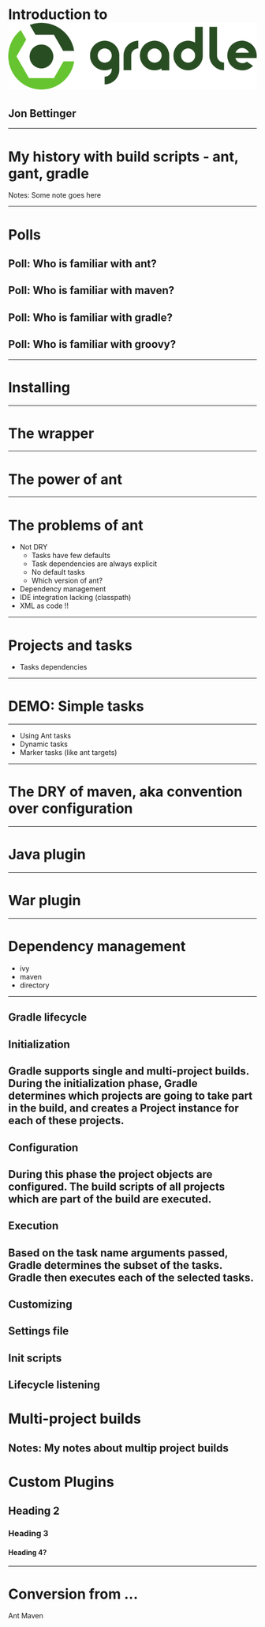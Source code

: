 # Introduction to <img src='images/gradle_logo.png' style='border:none'/>
## Jon Bettinger


---

# My history with build scripts - ant, gant, gradle

Notes: Some note goes here

---

# Polls
## Poll: Who is familiar with ant?
## Poll: Who is familiar with maven?
## Poll: Who is familiar with gradle?
## Poll: Who is familiar with groovy?

---

# Installing

---

# The wrapper

---

# The power of ant

---

# The problems of ant
* Not DRY
    * Tasks have few defaults
    * Task dependencies are always explicit
    * No default tasks
    * Which version of ant?
* Dependency management
* IDE integration lacking (classpath)
* XML as code !! 

---

# Projects and tasks
- Tasks dependencies

---

# DEMO: Simple tasks

---

- Using Ant tasks
- Dynamic tasks
- Marker tasks (like ant targets)

---

# The DRY of maven, aka convention over configuration

---

# Java plugin

---

# War plugin

---

# Dependency management
- ivy
- maven
- directory
---
Gradle lifecycle
--
## Initialization 
Gradle supports single and multi-project builds. During the initialization phase, Gradle determines which projects are going to take part in the build, and creates a Project instance for each of these projects.
--
## Configuration
During this phase the project objects are configured. The build scripts of all projects which are part of the build are executed. 
--
## Execution
Based on the task name arguments passed, Gradle determines the subset of the tasks. Gradle then executes each of the selected tasks.
---
Customizing
--
Settings file
--
Init scripts
---
Lifecycle listening
---
# Multi-project builds
Notes: My notes about multip project builds
---
# Custom Plugins
## Heading 2
### Heading 3
#### Heading 4?

---
# Conversion from ...
Ant
Maven
